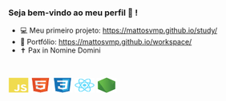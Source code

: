 ### Seja bem-vindo ao meu perfil 👋 !

- 💻 Meu primeiro projeto: https://mattosvmp.github.io/study/
- 🗿 Portfólio: https://mattosvmp.github.io/workspace/ 
- ✝ Pax in Nomine Domini

##

<div style="display: inline_block"><br>
  <img align="center" alt="VMP-Js" height="30" width="40" src="https://raw.githubusercontent.com/devicons/devicon/master/icons/javascript/javascript-plain.svg">
  <img align="center" alt="VMP-HTML" height="30" width="40" src="https://raw.githubusercontent.com/devicons/devicon/master/icons/html5/html5-original.svg">
  <img align="center" alt="VMP-CSS" height="30" width="40" src="https://raw.githubusercontent.com/devicons/devicon/master/icons/css3/css3-original.svg">
  <img align="center" alt="VMP-REACTJs" height="30" width="40" src="https://raw.githubusercontent.com/devicons/devicon/master/icons/react/react-original.svg">
  <img align="center" alt="VMP-NODEJs" height="30" width="40" src="https://raw.githubusercontent.com/devicons/devicon/master/icons/nodejs/nodejs-original.svg">
</div>
